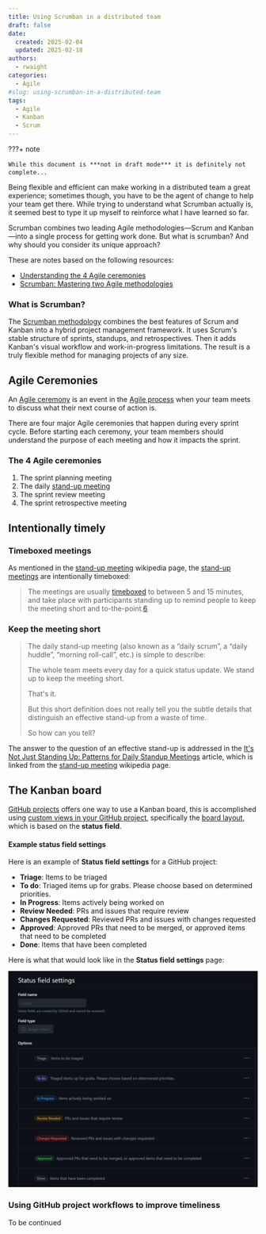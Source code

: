 ```yaml
---
title: Using Scrumban in a distributed team
draft: false
date:
  created: 2025-02-04
  updated: 2025-02-18
authors:
  - rwaight
categories:
  - Agile
#slug: using-scrumban-in-a-distributed-team
tags:
  - Agile
  - Kanban
  - Scrum
---
```



???+ note

    While this document is ***not in draft mode*** it is definitely not complete...

Being flexible and efficient can make working in a distributed team a great experience; sometimes though, you have to be the agent of change to help your team get there.  While trying to understand what Scrumban actually is, it seemed best to type it up myself to reinforce what I have learned so far.

Scrumban combines two leading Agile methodologies—Scrum and Kanban—into a single process for getting work done. But what is scrumban? And why should you consider its unique approach?

These are notes based on the following resources:
- [Understanding the 4 Agile ceremonies][10]
- [Scrumban: Mastering two Agile methodologies][20]

### What is Scrumban?

<!--- https://www.atlassian.com/agile/project-management/scrumban --->
The [Scrumban methodology][20] combines the best features of Scrum and Kanban into a hybrid project management framework. It uses Scrum's stable structure of sprints, standups, and retrospectives. Then it adds Kanban's visual workflow and work-in-progress limitations. The result is a truly flexible method for managing projects of any size.


## Agile Ceremonies

<!--- https://asana.com/resources/agile-scrum-ceremonies --->
An [Agile ceremony][10] is an event in the [Agile process][11] when your team meets to discuss what their next course of action is.

There are four major Agile ceremonies that happen during every sprint cycle. Before starting each ceremony, your team members should understand the purpose of each meeting and how it impacts the sprint.

### The 4 Agile ceremonies

1. The sprint planning meeting
2. The daily [stand-up meeting][30]
3. The sprint review meeting
4. The sprint retrospective meeting


## Intentionally timely

### Timeboxed meetings

As mentioned in the [stand-up meeting][30] wikipedia page, the [stand-up meetings][30] are intentionally timeboxed:
> The meetings are usually [timeboxed][31] to between 5 and 15 minutes, and take place with participants standing up to remind people to keep the meeting short and to-the-point.[6][32]


### Keep the meeting short

> The daily stand-up meeting (also known as a “daily scrum”, a “daily huddle”, “morning roll-call”, etc.) is simple to describe:
> 
> The whole team meets every day for a quick status update. We stand up to keep the meeting short.
> 
> That's it.
> 
> But this short definition does not really tell you the subtle details that distinguish an effective stand-up from a waste of time.
> 
> So how can you tell?

The answer to the question of an effective stand-up is addressed in the [It's Not Just Standing Up: Patterns for Daily Standup Meetings][32] article, which is linked from the [stand-up meeting][30] wikipedia page.


## The Kanban board

[GitHub projects][40] offers one way to use a Kanban board, this is accomplished using [custom views in your GitHub project][41], specifically the [board layout][42], which is based on the **status field**.

#### Example status field settings

Here is an example of **Status field settings** for a GitHub project:
* **Triage**: Items to be triaged
* **To do**: Triaged items up for grabs. Please choose based on determined priorities.
* **In Progress**: Items actively being worked on
* **Review Needed**: PRs and issues that require review
* **Changes Requested**: Reviewed PRs and issues with changes requested
* **Approved**: Approved PRs that need to be merged, or approved items that need to be completed
* **Done**: Items that have been completed

Here is what that would look like in the **Status field settings** page:

![github-project-status-field-settings](./github-project-status-field-settings.png)


### Using GitHub project workflows to improve timeliness

To be continued


<!--- ## End --->

[10]: <https://asana.com/resources/agile-scrum-ceremonies> "Understanding the 4 Agile ceremonies"
[11]: https://asana.com/resources/agile-methodology
[20]: <https://www.atlassian.com/agile/project-management/scrumban> "Scrumban: Mastering two Agile methodologies"
[30]: https://en.wikipedia.org/wiki/Stand-up_meeting
[31]: https://en.wikipedia.org/wiki/Timeboxing
[32]: https://www.martinfowler.com/articles/itsNotJustStandingUp.html
[40]: https://docs.github.com/en/issues/planning-and-tracking-with-projects
[41]: https://docs.github.com/en/issues/planning-and-tracking-with-projects/customizing-views-in-your-project
[42]: https://docs.github.com/en/issues/planning-and-tracking-with-projects/learning-about-projects/quickstart-for-projects#adding-a-board-layout


<!--- [999]: https://asana.com/resources/what-is-scrum --->

